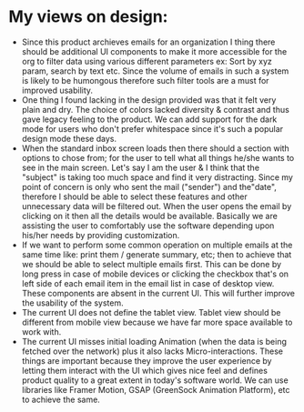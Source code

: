 # My views on design:
- Since this product archieves emails for an organization I thing there should
be additional UI components to make it more accessible for the org to filter data using various different
parameters ex: Sort by xyz param, search by text etc. Since the volume of emails in such a system is likely to be humongous therefore such filter tools are a must for improved usability.
-   One thing I found lacking in the design provided was that it felt very plain and dry. The choice of colors lacked diversity & contrast and thus gave legacy feeling to the product. We can add support for the dark mode for users who don't prefer whitespace since it's such a popular design mode these days.
- When the standard inbox screen loads then there should a section with options to chose from; for the user to tell what all things he/she wants to see in the main screen. Let's say I am the user & I think that the "subject" is taking too much space and find it very distracting. Since my point of concern is only who sent the mail ("sender") and the"date", therefore I should be able to select these features and other unnecessary data will be filtered out. When the user opens the email by clicking on it then all the details would be available. Basically we are assisting the user to comfortably use the software depending upon his/her needs by providing customization.
- If we want to perform some common operation on multiple emails at the same time like: print them / generate summary, etc; then to achieve that we should be able to select multiple emails first. This can be done by long press in case of mobile devices or clicking the checkbox that's on left side of each email item in the email list in case of desktop view. These components are absent in the current UI. This will further improve the usability of the system.
- The current UI does not define the tablet view. Tablet view should be different from mobile view because we have far more space available to work with.
- The current UI misses initial loading Animation (when the data is being fetched over the network) plus it also lacks Micro-interactions. These things are important because they improve the user experience by letting them interact with the UI which gives nice feel and defines product quality to a great extent in today's software world.
We can use libraries like Framer Motion, GSAP (GreenSock Animation Platform), etc to achieve the same.